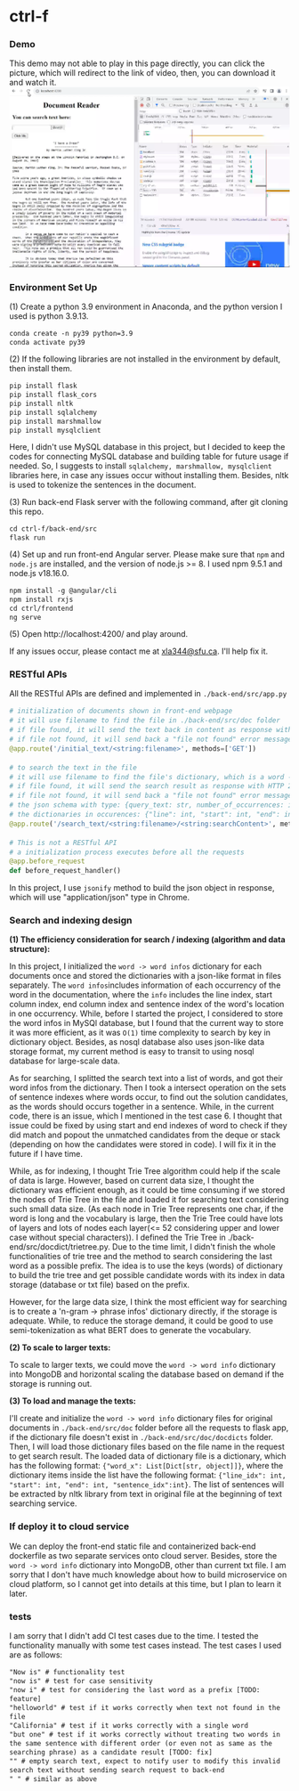 # ctrl-f

### Demo
This demo may not able to play in this page directly, you can click the picture, which will redirect to the link of video, then, you can download it and watch it.
[![Demo](https://github.com/SemiXQ/ctrl-f/blob/master/demo-screenshot.png)](https://github.com/SemiXQ/ctrl-f/blob/master/demo.mp4)


### Environment Set Up
(1) Create a python 3.9 environment in Anaconda, and the python version I used is python 3.9.13.
```Anaconda prompt
conda create -n py39 python=3.9
conda activate py39
```
(2) If the following libraries are not installed in the environment by default, then install them.
```command line
pip install flask
pip install flask_cors
pip install nltk
pip install sqlalchemy
pip install marshmallow
pip install mysqlclient
```
Here, I didn't use MySQL database in this project, but I decided to keep the codes for connecting MySQL database and building table for future usage if needed. So, I suggests to install `sqlalchemy, marshmallow, mysqlclient` libraries here, in case any issues occur without installing them. Besides, nltk is used to tokenize the sentences in the document.

(3) Run back-end Flask server with the following command, after git cloning this repo.
```command line
cd ctrl-f/back-end/src
flask run
```

(4) Set up and run front-end Angular server. Please make sure that `npm` and `node.js` are installed, and the version of node.js >= 8. I used npm 9.5.1 and node.js v18.16.0.
```command line
npm install -g @angular/cli
npm install rxjs
cd ctrl/frontend
ng serve
```

(5) Open http://localhost:4200/ and play around.

If any issues occur, please contact me at xla344@sfu.ca. I'll help fix it.


### RESTful APIs
All the RESTful APIs are defined and implemented in `./back-end/src/app.py`
```python
# initialization of documents shown in front-end webpage
# it will use filename to find the file in ./back-end/src/doc folder
# if file found, it will send the text back in content as response with HTTP 200 status
# if file not found, it will send back a "file not found" error message with HTTP 404 status 
@app.route('/initial_text/<string:filename>', methods=['GET'])

# to search the text in the file
# it will use filename to find the file's dictionary, which is a word -> word's info mapping, in ./back-end/src/doc/docdicts folder
# if file found, it will send the search result as response with HTTP 200 status
# if file not found, it will send back a "file not found" error message with HTTP 404 status
# the json schema with type: {query_text: str, number_of_occurrences: int, occurences: List[Dict[str, object]]}
# the dictionaries in occurences: {"line": int, "start": int, "end": int, "in_sentence": str} 
@app.route('/search_text/<string:filename>/<string:searchContent>', methods=['GET'])

# This is not a RESTful API
# a initialization process executes before all the requests
@app.before_request
def before_request_handler()
```
In this project, I use `jsonify` method to build the json object in response, which will use "application/json" type in Chrome.

### Search and indexing design
**(1) The efficiency consideration for search / indexing (algorithm and data structure):**

In this project, I initialized the `word -> word infos` dictionary for each documents once and stored the dictionaries with a json-like format in files separately. 
The `word infos`includes information of each occurrency of the word in the documentation, where the `info` includes the line index, start column index, end column index and sentence index of the word's location in one occurrency. While, before I started the project, I considered to store the word infos in MySQl database, but I found that the current way to store it was more efficient, as it was `O(1)` time complexity to search by key in dictionary object. Besides, as nosql database also uses json-like data storage format, my current method is easy to transit to using nosql database for large-scale data.

As for searching, I splitted the search text into a list of words, and got their word infos from the dictionary. Then I took a intersect operation on the sets of sentence indexes where words occur, to find out the solution candidates, as the words should occurs together in a sentence. While, in the current code, there is an issue, which I mentioned in the test case 6. I thought that issue could be fixed by using start and end indexes of word to check if they did match and popout the unmatched candidates from the deque or stack (depending on how the candidates were stored in code). I will fix it in the future if I have time.

While, as for indexing, I thought Trie Tree algorithm could help if the scale of data is large. However, based on current data size, I thought the dictionary was efficient enough, as it could be time consuming if we stored the nodes of Trie Tree in the file and loaded it for searching text considering such small data size. (As each node in Trie Tree represents one char, 
if the word is long and the vocabulary is large, then the Trie Tree could have lots of layers and lots of nodes each layer(<= 52 considering upper and lower case without special characters)). I defined the Trie Tree in ./back-end/src/docdict/trietree.py. Due to the time limit, I didn't finish the whole functionalities of trie tree and the method to search considering the last word as a possible prefix. The idea is to use the keys (words) of dictionary to build the trie tree and get possible candidate words with its index in data storage (database or txt file) based on the prefix.

However, for the large data size, I think the most efficient way for searching is to create a 'n-gram -> phrase infos' dictionary directly, if the storage is adequate. While, to reduce the storage demand, it could be good to use semi-tokenization as what BERT does to generate the vocabulary.

**(2) To scale to larger texts:**

To scale to larger texts, we could move the `word -> word info` dictionary into MongoDB and horizontal scaling the database based on demand if the storage is running out.

**(3) To load and manage the texts:**

I'll create and initialize the `word -> word info` dictionary files for original documents in `./back-end/src/doc` folder before all the requests to flask app, 
if the dictionary file doesn't exist in `./back-end/src/doc/docdicts` folder. Then, I will load those dictionary files based on the file name in the request to get search result. The loaded data of dictionary file is a dictionary, which has the following format: `{"word_x": List[Dict[str, object]]}`, 
where the dictionary items inside the list have the following format: `{"line_idx": int, "start": int, "end": int, "sentence_idx":int}`. The list of sentences will be extracted by nltk library from text in original file at the beginning of text searching service.

### If deploy it to cloud service
We can deploy the front-end static file and containerized back-end dockerfile as two separate services onto cloud server. Besides, store the `word -> word info` dictionary into MongoDB, other than current txt file. I am sorry that I don't have much knowledge about how to build microservice on cloud platform, so I cannot get into details at this time, but I plan to learn it later.

### tests
I am sorry that I didn't add CI test cases due to the time. I tested the functionality manually with some test cases instead. The test cases I used are as follows:
``` plain text with a python styled comments
"Now is" # functionality test
"now is" # test for case sensitivity
"now i" # test for considering the last word as a prefix [TODO: feature]
"helloworld" # test if it works correctly when text not found in the file
"California" # test if it works correctly with a single word
"but one" # test if it works correctly without treating two words in the same sentence with different order (or even not as same as the searching phrase) as a candidate result [TODO: fix]
"" # empty search text, expect to notify user to modify this invalid search text without sending search request to back-end
" " # similar as above 
```
